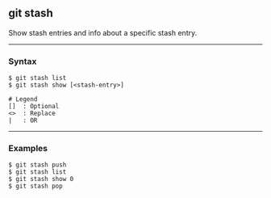## git stash
Show stash entries and info about a specific stash entry.

-------------------------------------------------------------------------------
### Syntax
```shell
$ git stash list               
$ git stash show [<stash-entry>]

# Legend
[]  : Optional
<>  : Replace
|   : OR
```

-------------------------------------------------------------------------------
### Examples
```shell
$ git stash push
$ git stash list
$ git stash show 0
$ git stash pop
```


